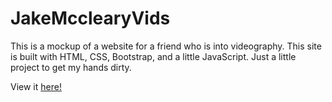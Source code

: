 # JakeMcclearyVids

This is a mockup of a website for a friend who is into videography. This site is built with HTML, CSS, Bootstrap, and a little JavaScript. Just a little project to get my hands dirty.

View it [here!](https://jmmvids.now.sh/)
